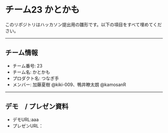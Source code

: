 # チーム23 かとかも

このリポジトリはハッカソン提出用の雛形です。以下の項目をすべて埋めてください。

---

## チーム情報

- チーム番号: 23
- チーム名: かとかも
- プロダクト名: つなぎ手
- メンバー: 加藤夏樹 @kiki-009、鴨井瞭太朗 @kamosanR

---

## デモ　/ プレゼン資料

- デモURL:aaa
- プレゼンURL：
